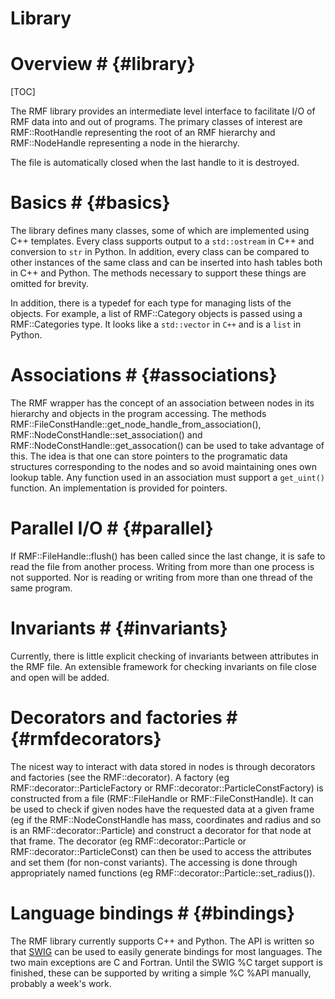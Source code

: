 # Library

# Overview # {#library}

[TOC]

The RMF library provides an intermediate level interface to facilitate I/O of
RMF data into and out of programs. The primary classes of interest are
RMF::RootHandle representing the root of an RMF hierarchy and RMF::NodeHandle
representing a node in the hierarchy.

The file is automatically closed when the last handle to it is destroyed.

# Basics # {#basics}

The library defines many classes, some of which are implemented using C++
templates. Every class supports output to a `std::ostream` in C++ and
conversion to `str` in Python. In addition, every class can be compared
to other instances of the same class and can be inserted into hash tables both
in C++ and Python. The methods necessary to support these things are
omitted for brevity.

In addition, there is a typedef for each type for managing lists of the objects.
For example, a list of RMF::Category objects is passed using a RMF::Categories type.
It looks like a `std::vector` in `C++` and is a `list` in Python.

# Associations # {#associations}

The RMF wrapper has the concept of an association between nodes in
its hierarchy and objects in the program accessing. The methods
RMF::FileConstHandle::get_node_handle_from_association(),
RMF::NodeConstHandle::set_association() and
RMF::NodeConstHandle::get_assocation() can be used to take advantage of
this. The idea is that one can store pointers to the programatic
data structures corresponding to the nodes and so avoid maintaining
ones own lookup table. Any function used in an association must support
a `get_uint()` function. An implementation is provided for pointers.

# Parallel I/O # {#parallel}

If RMF::FileHandle::flush() has been called since the last change, it is safe
to read the file from another process. Writing from more than one process is not
supported. Nor is reading or writing from more than one thread of the same
program.

# Invariants # {#invariants}

Currently, there is little explicit checking of invariants between attributes
in the RMF file. An extensible framework for checking invariants on file
close and open will be added.

# Decorators and factories # {#rmfdecorators}

The nicest way to interact with data stored in nodes is through decorators and
factories (see the RMF::decorator). A factory (eg RMF::decorator::ParticleFactory or RMF::decorator::ParticleConstFactory) is
constructed from a file (RMF::FileHandle or RMF::FileConstHandle). It can be used
to check if given nodes have the requested data at a given frame (eg if the RMF::NodeConstHandle has
mass, coordinates and radius and so is an RMF::decorator::Particle) and construct a decorator
for that node at that frame. The decorator (eg RMF::decorator::Particle or RMF::decorator::ParticleConst)
can then be used to access the attributes and set them (for non-const variants). The
accessing is done through appropriately named functions (eg RMF::decorator::Particle::set_radius()).

# Language bindings # {#bindings}

The RMF library currently supports C++ and Python. The API is
written so that [SWIG](http://www.swig.org) can be used to
easily generate bindings for most languages. The two main
exceptions are C and Fortran. Until the SWIG %C target support is
finished, these can be supported by writing a simple %C %API
manually, probably a week's work.
